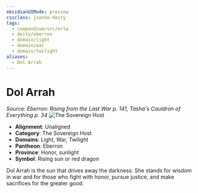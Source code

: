 ```yaml
---
obsidianUIMode: preview
cssclass: json5e-deity
tags:
  - compendium/src/erlw
  - deity/eberron
  - domain/light
  - domain/war
  - domain/twilight
aliases:
  - Dol Arrah
---
```

# Dol Arrah
*Source: Eberron: Rising from the Last War p. 141, Tasha's Cauldron of Everything p. 34* 
![The Sovereign Host](/compendium/deities/img/the-sovereign-host.png#symbol)

- **Alignment**: Unaligned
- **Category**: The Sovereign Host
- **Domains**: Light, War, Twilight
- **Pantheon**: Eberron
- **Province**: Honor, sunlight
- **Symbol**: Rising sun _or_ red dragon

Dol Arrah is the sun that drives away the darkness. She stands for wisdom in war and for those who fight with honor, pursue justice, and make sacrifices for the greater good.